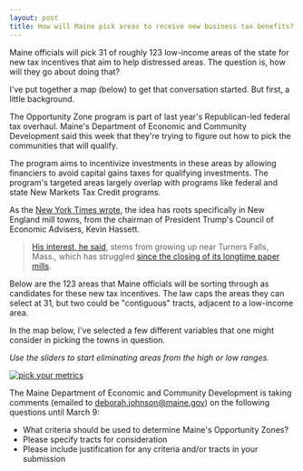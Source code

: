 ```yaml
---
layout: post
title: How will Maine pick areas to receive new business tax benefits?
---
```


Maine officials will pick 31 of roughly 123 low-income areas of the state for new tax incentives that aim to help distressed areas. The question is, how will they go about doing that? 

I've put together a map (below) to get that conversation started. But first, a little background. 

The Opportunity Zone program is part of last year's Republican-led federal tax overhaul. Maine's Department of Economic and Community Development said this week that they're trying to figure out how to pick the communities that will qualify. 

The program aims to incentivize investments in these areas by allowing financiers to avoid capital gains taxes for qualifying investments. The program's targeted areas largely overlap with programs like federal and state New Markets Tax Credit programs. 

As the [New York Times wrote](https://www.nytimes.com/2018/01/29/business/tax-bill-economic-recovery-opportunity-zones.html), the idea has roots specifically in New England mill towns, from the chairman of President Trump's Council of Economic Advisers, Kevin Hassett. 

>[His interest, he said](https://www.banking.senate.gov/public/_cache/files/9902b281-6454-4ca8-b61a-1a205bf65c48/73459583A4E1046AC282026EBE28F93F.hassett-testimony-6-6-17.pdf), stems from growing up near Turners Falls, Mass., which has struggled [since the closing of its longtime paper mills](http://www.masslive.com/business-news/index.ssf/2017/08/southworth_paper_closing_leaves_gap_for.html).

Below are the 123 areas that Maine officials will be sorting through as candidates for these new tax incentives. The law caps the areas they can select at 31, but two could be "contiguous" tracts, adjacent to a low-income area. 

In the map below, I've selected a few different variables that one might consider in picking the towns in question. 

_Use the sliders to start eliminating areas from the high or low ranges._

<div class='tableauPlaceholder' id='viz1519740937370' style='position: relative'><noscript><a href='#'><img alt='pick your metrics ' src='https:&#47;&#47;public.tableau.com&#47;static&#47;images&#47;Ma&#47;Mainelow-incomecommunities_0&#47;pickyourmetrics&#47;1_rss.png' style='border: none' /></a></noscript><object class='tableauViz'  style='display:none;'><param name='host_url' value='https%3A%2F%2Fpublic.tableau.com%2F' /> <param name='embed_code_version' value='3' /> <param name='site_root' value='' /><param name='name' value='Mainelow-incomecommunities_0&#47;pickyourmetrics' /><param name='tabs' value='no' /><param name='toolbar' value='yes' /><param name='static_image' value='https:&#47;&#47;public.tableau.com&#47;static&#47;images&#47;Ma&#47;Mainelow-incomecommunities_0&#47;pickyourmetrics&#47;1.png' /> <param name='animate_transition' value='yes' /><param name='display_static_image' value='yes' /><param name='display_spinner' value='yes' /><param name='display_overlay' value='yes' /><param name='display_count' value='yes' /><param name='filter' value='publish=yes' /></object></div>                <script type='text/javascript'>                    var divElement = document.getElementById('viz1519740937370');                    var vizElement = divElement.getElementsByTagName('object')[0];                    vizElement.style.minWidth='300px';vizElement.style.maxWidth='650px';vizElement.style.width='100%';vizElement.style.height='677px';                    var scriptElement = document.createElement('script');                    scriptElement.src = 'https://public.tableau.com/javascripts/api/viz_v1.js';                    vizElement.parentNode.insertBefore(scriptElement, vizElement);                </script>

The Maine Department of Economic and Community Development is taking comments (emailed to [deborah.johnson@maine.gov](mailto:deborah.johnson@maine.gov)) on the following questions until March 9: 

- What criteria should be used to determine Maine's Opportunity Zones?
- Please specify tracts for consideration
- Please include justification for any criteria and/or tracts in your submission

